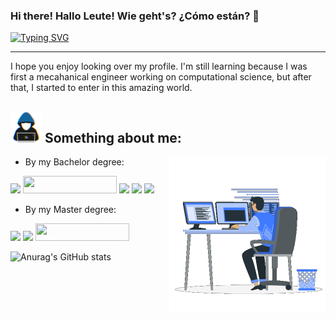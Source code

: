 ### Hi there! Hallo Leute! Wie geht's? ¿Cómo están?  👋

<a align="right" href="https://git.io/typing-svg"><img src="https://readme-typing-svg.demolab.com?font=Agbalumo&pause=1000&color=FFC000&center=true&random=false&width=435&lines=I'm+Jos%C3%A9+G.+Herrera+G.;A++Jr.+Programmer" alt="Typing SVG" /></a>
<hr>

<p color="red">I hope you enjoy looking over my profile. I'm still learning because I was first a mecahanical engineer working on computational science, but after that,  I started to enter in this amazing world.</p>

## <picture><img src = "https://github.com/0xAbdulKhalid/0xAbdulKhalid/raw/main/assets/mdImages/about_me.gif" width = 50px></picture> **Something about me:**

<picture> <img align="right" src="https://github.com/0xAbdulKhalid/0xAbdulKhalid/raw/main/assets/mdImages/Right_Side.gif" width = 250px></picture>

- By my Bachelor degree:
<p>
   <img src="https://res.cloudinary.com/practicaldev/image/fetch/s--6Ri8EqF---/c_limit%2Cf_auto%2Cfl_progressive%2Cq_auto%2Cw_880/https://img.shields.io/badge/C%252B%252B-00599C%3Fstyle%3Dfor-the-badge%26logo%3Dc%252B%252B%26logoColor%3Dwhite">
   <img src="https://user-images.githubusercontent.com/45159366/131386330-372f5872-e005-4d35-912a-582e4020535a.png" width="150px" height="28px">
   
  <img src="https://res.cloudinary.com/practicaldev/image/fetch/s--qNfoFcGW--/c_limit%2Cf_auto%2Cfl_progressive%2Cq_auto%2Cw_880/https://img.shields.io/badge/apache%2520netbeans-1B6AC6%3Fstyle%3Dfor-the-badge%26logo%3Dapache%2520netbeans%2520IDE%26logoColor%3Dwhite">
  <img src="https://res.cloudinary.com/practicaldev/image/fetch/s--Udg_xcfb--/c_limit%2Cf_auto%2Cfl_progressive%2Cq_auto%2Cw_880/https://img.shields.io/badge/Notepad%2B%2B-90E59A.svg%3Fstyle%3Dfor-the-badge%26logo%3Dnotepad%252B%252B%26logoColor%3Dblack">
  <img src="https://res.cloudinary.com/practicaldev/image/fetch/s--oSNx4Gih--/c_limit%2Cf_auto%2Cfl_progressive%2Cq_auto%2Cw_880/https://img.shields.io/badge/Microsoft_Office-D83B01%3Fstyle%3Dfor-the-badge%26logo%3Dmicrosoft-office%26logoColor%3Dwhite">
</p>

- By my Master degree:
<p>
  <img src="https://res.cloudinary.com/practicaldev/image/fetch/s--1lc__bQY--/c_limit%2Cf_auto%2Cfl_progressive%2Cq_auto%2Cw_880/https://img.shields.io/badge/Colab-F9AB00%3Fstyle%3Dfor-the-badge%26logo%3Dgooglecolab%26color%3D525252">
  <img src="https://img.shields.io/badge/Python-3776AB?style=for-the-badge&logo=python&logoColor=white">
  <img src="https://media.cheggcdn.com/media/303/303f91de-6802-4adc-942a-9a366765785c/phpPaU5Mc" width="150px" height="28px">

  

  
</p>
  
  
  
  
  

![Anurag's GitHub stats](https://github-readme-stats.vercel.app/api?username=josgherg&show_icons=true&theme=vision-friendly-dark )

